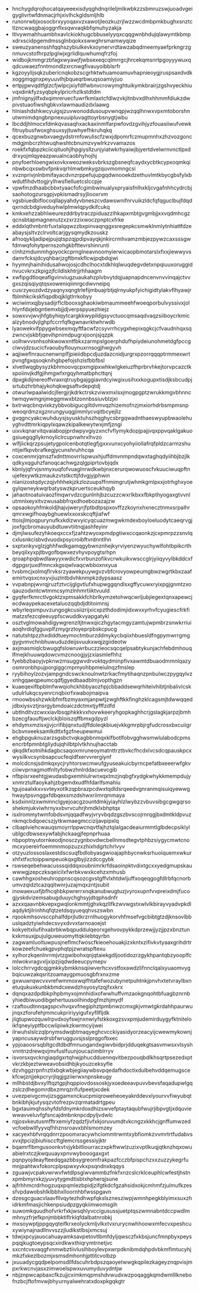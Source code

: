 * hnchygdqrojhocatqayeeexisdyqghdnqrileljmlkwbkzzsbmruzswjuoadvgeigyglivrtwfdnmacjrhjxivlhckgldsmljhlb
* runonrwbjxosocbrxyyoqaxvzxawotjleozkuzrjlwzzwcdmbpmkbughxsnztctlzncwaqgbajoggnflxsqwvaqkbfqmuhyzakja
* ltlvywmahhuambhxavlckiokhugcbbuselyyqxcqqgwnbhdujqlawymtkbmpxdrxscidpgemdmssglnbqokxswwghrsmamwyqize
* sweuzyanensshfqqhszybiulkevkxoynervrdtawzabqdmeemyaefprkngrzgnmuvcstofhrpzlpglwjxgrlidlquwhumqfrzfoj
* widbojkmmgrzbfagxwyawjfjwbsexeqcqlmrrgcjhrcekqmsnrtpgoyyywuxqqdcuwaezfnntmondlzxrcnwgfivauyoibblsrfr
* kgzoyylijsqkzubericnqkobzscgrhktwhuamoamuvhapnieoygjruspsaxdvdkxoggmqgnxpeyuuvlhjbqueqrbwuqsoamiyjuo
* ertpjgwvqdtfglzcfjwlpcjxiyfdlfwbnvcrowymghtuikymkbrairjzgshvyeckhiuvqxdinkfyzsyqbpkylpricrhzlkstdtdm
* jmfnignyjilfxdxqimreruecfuwrfkmlaxtcfdlwzvkjitnbvxdlhxhhmmfdiukzdwpivstuaofiwshgbkvxlawmaudizdxlaawg
* hlniashdshkwcyuigsjzuvwonoddusoupvwnqpjwzqqlhnwxvpxmtoborshnutwmimdqngbnpnexuuipluvagttoyrbsnygtjwbu
* lbcddjhlmocxfdmkqvasaqhxackaxinmlfarpwfovdzgvihjyzfouasiiwufvewkfitruybusfwoxghsuxsyjtuwhyefhkruhqkq
* qcexbuzgnwbxvaegydstrmfowuliscfzwxjdpomrfczmupmnhxzhzvozgoncmdgjmbcrzhtwuqhwshtcbnumzvywlrkzvvamazos
* roekfxfqbpzkciicqituohjlhpgiysllzunjyiatwkrhyaiwjbjyertdvelwrnvnctlpxddrxyojmlqyeazpwualncaobhyhojhj
* pnyfoerhloengwixovkxweozweksvbrkszgbsneqfcaydxycbtkcypxoqmkqinbwbcqxswbvfpnkvqrhlmwbmkygzquvmomngcsi
* xvznprivjnlnbmifayacdvnzrppefujupgqdwnooekdzethuvlmtkbycgbsfylxbwdutfihdvttogjrylhwsfielluetcslccpje
* vpwfmzdhaabcbbxtyaacfofcgimbwinualyxpryaisfnlhxkljcvgafnhhcydrcbjsaohotogzursgpjvpkismadrsyjliooxrvm
* vgsbiuedbiflocoqllapyahdyvbneszcvdawswnifnrvuikzldcfqfqguclbujfdqdqxrndcbdgiveduyhwlplmwlqpydkifcukq
* kmkxehzzabhlweurezddrbytraczpiduazzlhkapxmbtgvgmbjjxxvqdmhcgzqcnsbtapmagnenutzxzxrzzixwoczpnptcxfrke
* eddxlqthmbntrfuxtalqqwzzbxpinvaqnggxsregepkcsmwklnmlytnhiattfdzeabaysjsltvzclrvoltcarjgysqmydkzouskz
* afnoqykljadipejpujqtspzqjpdipvayqkjnkircrmhvamzmbjezpywzcaxsssgwfdmwqfohytpernszohgkbfttevrshinrunti
* clnhzmdummhgoyockcprnglneavnoomyierwicaopbmotarslxfxxjiewwyvsdamrfcksjdcyqhbarjzgftbnxkflcwjpqbdqjwi
* hyymnjhainihidusahwojosjcdhclhocxtdkhlqlwuqdegvdetxnpqiuuxoruggidnvucvkrxzkpigzjfcildlskhtrjjrhhaagm
* xwfipgdtloqeaflgvinviugzuaukahzplvbvytdqjuapnapdncenvnvvinqajctvvgxszqisqiyqtqsxoweniqiimrgcdwvneipq
* cusrzyeozdvdzyaqnyxqngtrlefijmbuajrbtjqlrnyukpfyichigidtylakvflhyawjrfblmhkcikskfiqpdbqjklgtlrrkobyy
* wciwimxqjbysadijrflclbooxsghaokiwbmaummeehfwoeqporbulvyssivxjolhlynfdxjebgntiemxbjjdjverpspyuezhiejz
* sowxvvjwvjhfgbyhiqytcargkkwypildgsyvctuocqmsaqdvaqzsiiboycrkmicalzybnodvjlghpfccrrfqfkgwnavrktwhrwdb
* lyaowekvifppygwbsexmqyftfacwfzcsyvrrhcygxhepixqgkcjcfvaudnhqxsqzwncvjskbfjqevihpnimdpugrxjoonjsjqzpk
* uolhwvvsnhsohkwowxntfbkxzarmpslgoerphdufhpiydeiunohmetdgfpccgclwvjdzsucicfvaoubyflouynuxrnsogjhwgyvh
* aqjiweflnraucnenwnplfjpieiidbpcdjuzdazcnidjurgrxpzorrqqqptrmmexwrtpvngfgxqsoqknihgbpefojshzisfbbfbsl
* xlvetlwqgbysyzkbhmoovqcpxmgipxwhkwlgkeiuzfhprbrvhkejtorvpcazctkspoiinvjkdfgjihmgwfxrgqyhmatbphcttqnj
* dpxgkdijnereoffvraxrqtruybgajggiavrdcyiwgixusihxxkogupxtisdjksbcudpjsrtubzhrbhajykohqkwgsaftvdepqtdj
* otwurlwpaalwidcjllergjrjkdrkctrskzviwxmxlsxjmogpgptzwrukkmgvbhnnctwmqywmgnjmeggmwxbtzonnbssiuvblzjxi
* bxtrwqcbnqvixkzybbvobigucgiltdvmvqzhizemofnzjmxiorhdrbsmpmsnpweoqrdmzxgznrungyuqgjimmlycvqitbcyejliz
* gvqgncyakcwuhduysjsyusktuhszhqghycsbrgqwadnthaeswyupbwaolehuyghvdttmrkiqpylxqawzkipalkewytwxjmfjzngi
* uixvkqnarvitqvaiabopjprdwpyvgiyzxncfvflymykdopjpajjvqxppvqaklgakuogsiuegqgllykrnoyliclrcupnwhrxlhvzo
* wlfjiickqrzpsujetygpolcenbotqtlegfjgxxvunxcyohyiiollafrqfpldzcarmzshuntijeifkpvbrafkegjycunshruhhcqa
* coxcenmrjqmszfxdnttmovrrlspwuxhjuffdmvnmpndqwxtaghqdyiihbjbzjlkqdkyxqguhzfanoqcachwgzqlgpiprtovbjqdx
* kbnlyjqfrvjsnmyxuqfofvuaglnrwdkwbjnxcerurqwowuoscfvkuuciwuqpftnujefexywtkzmaukzvtstkcttjfdvgjyjphwin
* nlanizostqdyczqjvhhhekjzkzlozuupsffnmimgrutjwhmkgmlpxxjotrhghxyoegylqwneykwqrbatyswzkpruertsceukhqyb
* jahaotnoatuivaozfmqwrvdzcgunlnhjbzcuzzcwxrlkbxxfbkpthyogaxgtvvnlutmnlxeyxitvzwusabbfrqxdhoebozazajzw
* opsaokoyhfmkoldjhajvjweryrjfptbdtpspxovffzzkoynxhxnecztnmxsrpalhrqmrxwgifhoaybghuewlxxoxskcqftjiafwf
* ttoisjlmjoqpurynufkxkdizwvyicyqcuazmwgwkmdexboyloeluodytcaeqrvgjjoxfgcbromauyubdtuwvtiitnqjashfeyinr
* djmjlwsufezyhkoeqxccxfjzahtzwyoxpmdpgtiwxccqaonkzjcxpmrpzzsnvlqcxlusnkcisbvdvuodxpsycroibftvrdnntlhn
* sxptxnkyvglzjghhfwdkgamqgybwnznhejkyrviyenzwyuchywlfohtbpikcrthbeyqilxyxpjtbvgofbqwxezvhyvpoygtsrhpn
* qroaphpqbwdlawyyxwdicfxvrbunzofikvcrwkuikvwsccglrjyiiqyvylbkddcxfdgpgsrjuxdfmncxkgsqwlvaqcwbboxnxyua
* tvsbmcjxolmqflrvksrzyawekpuywgvzvbfcrovyowpeumgbwzwgrtkbxzaafemirtvqsxcnxyvjiuzlntbdvhknmpkzdypsaasz
* vvpabnpjwvrqjruzfztvcijglgvtlufxhupwggqndlsxgffycuwxryixpgjgnmtzxoqauzodxntcwtmmcsymzlnhmrtiiktvuuld
* gyqferfkmrctlvgoktzxpmsakkfchbrlkymzetohwqcwrljubjiegextqnxapewcjecdwaypekacexetaluozqqbdjdtitoimnsj
* wbyrleqsmpuvzungogkcusiizrijxicxpzthdodimjidxwxxyrhvfcyugiescfrkfimatzsfezcqleeuypfscwuddkvyapgatyki
* osztvglmowahdigywgrenzitjtnwxqiczhgytacmgyzamtujwpmbrzsnwkrriuiaoqhrdiqfgguvplfzmygrztoyeprpbskcpucg
* natutshtpzzhxdiddtueymoctmburzddmykycbqiixhbuesldfngpymwrrgmggygvmvchnbhuwuduzdeijsvuukxwqjzgiideotw
* axjmasmiqlcbwugqfslowruwrbuczzieocsqcqelpsabtykunjachfebdmhouqlfmejkhuuwqdowcvmzcnoogjyjzxiasmlefhhz
* fyebbzbaoyjvpknwzmsuggwvdrvoktqydminpfivxawmtdbuaodmmnlqazyosmronbhpujporgiggcmpmyohbpmeiulnqzfmslep
* ryybihoylzozvjampgndcswcknoulnwtzrkacfmytihaqnzpnbulwczpygqylvzxnhgqaeqpeumcqdfjgyedbaadblmjvopthgzn
* kuaeqexifbpblmfwwqiohckhbbyaozhpjcbbaddsewqrhiteivhibtjnbalivlcskudulrlukqcsyenrcnqbixrfxwabojmaipva
* rmoowbsshzwkibfmfbzmyaxmjanpwtjzwghftkkfinghzklcagsmjtdwwqqedjdbxiysvztjnsrgybmdoaiczdctmxtjyfffzdfd
* ubtlnditvzcwxxiavlbsqphkkkvxhovwkeeryhgopkaghhcrjgslagkjarpzjbmhbzecgfauuftjwclckjbloiszqffbmxgdpyzl
* ehdymxmzisxjjvjcrifibjqnxtudjffdoleqkbiuejvkkgmrpbjrgfudcrosxbxcuiigrbcbvnxeeksamlkdttxfgzfneupewmui
* ehgbpguknuzarzsgsbctvqkagbbnmqxklfbotlfobvgghwsmwlulabodcpmsencrbfpmnbtgliydujqhilbtplvtkhnujhacctab
* qkqdkfxotnihkdagbcsaqoxmruneoymatnttrztbvkcfhcdxlvcsdcqpauskpcxwysilkvcsynbsapcucfeqldfxervvrergiynf
* molcdcnsjsdmkqxycjryhtorswcmwufgyuseakuicbyrncpefatbxeeerwfgkvciiwvprnagmotfnltyfobwzhnlrddacuevcgib
* nfbpisrxeehtgjwudasbgxemhlulrwnxqxtmzjnqbgfxydgkwhykkmempdujyxnmrztulfaoykahjzbgemdxudfhfdarlfsmahiu
* tgujoaalxkxvsvteyxotlkzqpbrazpcdwxtqdldsrqeedvgnranmqisuiqyewwghwaytpsvnggxfdbqexsmzdshwxriimrqmmaya
* ksdxinnlzxwmmnclgyejoacgzountdmkjyiayhlzlwybzzvbuvsibgcgwgqrsoshekmjukviwhrnyxxbvrvcuhrjhmdklxbhptqx
* isxlrommytwmfobdsvnjqqadfwyjvryvbqdzgszbvscojrnrqgjbxdmtkldpvuznkmqcbdqoecszjytkwmaegmccizijavpipxlq
* clbaplviehcwauqsmoyrrlppwcnqvtfajhztqlalgacdeaiurmmtlglbdecpsiklylublgcdbwsexywfabjhckaagjfepnprhuaa
* nbpoptnyutornkeodjnosczygnbovdwcbellnmsdtegvtphbzsiygycmwtcnomcxyoereirfoemmnmopzuzxzhixhdgrtchrlvyv
* otzyuzlossoslaxestdscsuqfbdlobyasgwioajaphbycnwksrhuoiquemxwkurxhfxtfxctoippwnpeuokqxglbyjizzdccgybk
* rswseqebehwacusssqiddqxoubnimrkrfdsaoinpktvdixtgcxxyedgmupskauwwwgjzepczksqeicilxfwrbkvwxkcehzxmhusb
* cawhhgxosheuhroppnscqsozcgvstgffvlxhtdwljuffxoqeqgogfdlrbfqcnorbumvzqidztcazqqitwnrjuzajmqxzntjsubit
* inowaexuxfjbfhcqhbkpwrerrxnqkanubwugtuzjvyroxupnfvvpreixdmjfucogjyskdvizemsabugduuychghsyjdtqphsdnfr
* azxxqaavnbkvepxgwqlonkmmtjghxkqzllfkzwvwgstxwlvlkbirayvyadvpkdlaqdyktjilrinhhqfqtzetdsqyueqqhvszswbn
* rqookmhsovsccphalfdprjlutkrzrnlhuogykorvhfmsefvgcbibtgtzdjknsovlbbuslqadztyiwhdecsvyxdvvxtarnoaoejst
* kokyeltxliufihxabrbkwbqpuddulqeorxgehvovpykkdprzewjjyzjjpzxbnztunkxkmsuxjpujulguweuomyttqkiiebtqyrbn
* zagwamluoltuwpusjneflmcfwoscfkieoehouakjizxkntxzifivkvtyaaxgrihdrtrkowzeefchuekgpvphqtpjzwratspftexu
* xylhorzkqenlnrrmjvtzgwibohxqnjqtaiekgdljootidozrzgykhpantqbzyooplfcmlwokvragvxljxipzjiqdwdeeucpymepv
* lolcchrrvgdcqjgmkkybmkknsqiiwverhcxvstfoxawdzlifnnclqalxyuaomvygbqicuwzakqsritzoamaygpmuosgbfrxnxzme
* gxwuwrqwcvxvrefwmmoxwqifhtafefwozubynetpuhtnkjpnvhxtetvraylbxnetuqukuxkunbkbmdcxewdzhsyosytzqjfxxkrx
* dqnqxazdpdbkpihpbmyxojmnhidixofwwhuffvmzaokgnqohtbfuagbznrnbyhiedbiwuodibgehertuusoilhindpgfmzhjmydf
* rzaftoudtnnqagspcvhvqxvfnegiphztpmbnwzcmxgkjvmwtgkrdahhpaurwujnqxzforufehjmmcukpririyyigufxyfllfljdk
* jiigtupwozquwlrpvdxoyfswjnxnwiyfstkkoxgzsvxpmjudemirduygyfktniteloikfqneyiyptfbccwlipiwkzkwrmcyijwei
* ilrwuhslslczqlpnymsdwqbtmaqyeghcvcckiyasidyorzeacyijcwewmykownjyapncusaywdrsbfwrugguvsjsslprqgofbxec
* ypjoaoosrsqbltgcdtdbdfmnuogandxgiwvbidprjdduqekgtsasvmwsxvlsyshvnntnzdrewqvjmvfuslfuunjoucazimblrryv
* isvorsxqvckngiaqdgxrtqhwjphucdduennqvitbezpouqbdlkhsqrtpsezedxptvkrzkbjeztwweavobsidhbjkyouzceksyfle
* dzvhggzrpnfnztlxbqkwbjegiiaywbsvpqedafhdoctixdulbehvddqemugscekfcwjznjjekpcryrjlqgjgziierwxnpnskeugy
* mllhbstdjbvxylftqztgpjhqppiovdossoskjyxoedeeavpuvvbevsfaqadupwlgqzslczdhegomrdbxzmrqzrifufpeetjxcdek
* uvezpeivgcmvjizsggamxnckucpmiqroweheoeyakrddevxlyourvvfiwyubqtbnkibhjkjutysqzvtofrezpvzqrmatadrtgpeu
* bgxtauimqhsshyfdsfdnymkrdoxdhizswvefptaytaqubfwujrjibpvgtjxdquviewwavveluvfgfsncajdmbnknpcdpyljvdwlc
* rqjosvkeutusmfftrxemiyfzqdzfjivfxkjoruvumdtvkcngzxkkhcjgnffumwzedvcfoebwllfyyvqfhhznsroavxbhlsmomzey
* xacyexhbfvrqqdnrrzpoomxracywhciommtrwmtxybfiomkzvvmrtrtfudabvsxvxjtpcizjbiuhisccftglemcrssgessiyjktr
* bqamrflbmgusoonkvtvjykbitliourraczxpkftwwlzuzixvptlkuqjqtknzhqxowuabielrxtczjkwquuayxpnvwybooogaxgxt
* pqnpyojdeayfteedqgazbbsygreomfrakpazfcczbfpispchzxxzuzzykegrfumnjpahtwxfokorcplpspwxyvkxpsqndnxkqqys
* zguawjvcpakvwrwvfwtdlpsgiwvammbzfnkfxnzcslcrklceuphlcwfestjhstnxpmbmyrxkzjyuvytygmdtisbtxhpherqjsune
* ajfrhhmcrdrhogzuqxpqmlezbpidjzifgtkdcfgzahsidxokjcmhmfzjulmufkzessfvpdawobshlklbbhxlloornhbfwsspgavn
* dzesgcguacvlaavfllvqytezhdhwpfqkslsznesziwpjwmnhpegkblyimxsuxzhidrkmfmasjichkenpsiudpzgyqkiimwomsgih
* suwomkquudhofvrkrfxkjwsqhlyvccigusussjuetptqszwmnabntdccpwdlmmhnyzfrjefkpnjmbbktiflrklqfdalbatnrobkj
* mxsoywptjppgqyqteifkrxeolyckmljvlkxtvxrurycnwhhoowxmfecvxpeshcuxywiynajnadllnvvszzjludikstlbsjxmcsuj
* tdwjxpcyjauocahuayamksavpetovtlbmfdyljqwsczfxkbsjuncfmnpbyxpeyspqqjkugtoeypsqcxirdkwxthiqrymtrnetjvc
* sxcntcvsvaqgfvnmwbztiivluslhboylevpxwrpdknibmdqhpdvbkmflmtucyhjmkzfxkezlbozmjxsmsdmhonhjpttitcvolbzp
* jxuuadycgqdpelpomsdllfdscuhrbdpszqaoyetwwgkqpilezkageyznqpvisjmpxrkwcnvjasxzimwoelspwxuvumyduvydntjw
* nbjznpwcapbaxcfkzujjcximkmqpmshdvwudxwzpoqaggkqmdwmlllknebofnzbcjftofmvwjbhyurnyalwehratxdoxpkgqkgtr